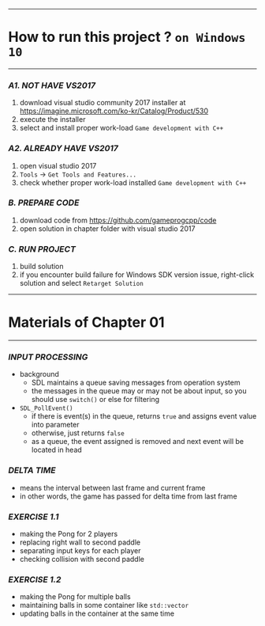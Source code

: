 
---

# How to run this project ? `on Windows 10`

---

### _A1. NOT HAVE VS2017_
1. download visual studio community 2017 installer at https://imagine.microsoft.com/ko-kr/Catalog/Product/530
2. execute the installer
3. select and install proper work-load `Game development with C++`

### _A2. ALREADY HAVE VS2017_
1. open visual studio 2017
2. `Tools` → `Get Tools and Features...`
3. check whether proper work-load installed `Game development with C++`

### _B. PREPARE CODE_
1. download code from https://github.com/gameprogcpp/code
2. open solution in chapter folder with visual studio 2017

### _C. RUN PROJECT_
1. build solution
2. if you encounter build failure for Windows SDK version issue, right-click solution and select `Retarget Solution`

---

# Materials of Chapter 01

---

### _INPUT PROCESSING_
- background
    - SDL maintains a queue saving messages from operation system
    - the messages in the queue may or may not be about input, so you should use `switch()` or else for filtering
- `SDL_PollEvent()`
    - if there is event(s) in the queue, returns `true` and assigns event value into parameter
    - otherwise, just returns `false`
    - as a queue, the event assigned is removed and next event will be located in head

### _DELTA TIME_
- means the interval between last frame and current frame
- in other words, the game has passed for delta time from last frame

### _EXERCISE 1.1_
- making the Pong for 2 players
- replacing right wall to second paddle
- separating input keys for each player
- checking collision with second paddle

### _EXERCISE 1.2_
- making the Pong for multiple balls
- maintaining balls in some container like `std::vector`
- updating balls in the container at the same time